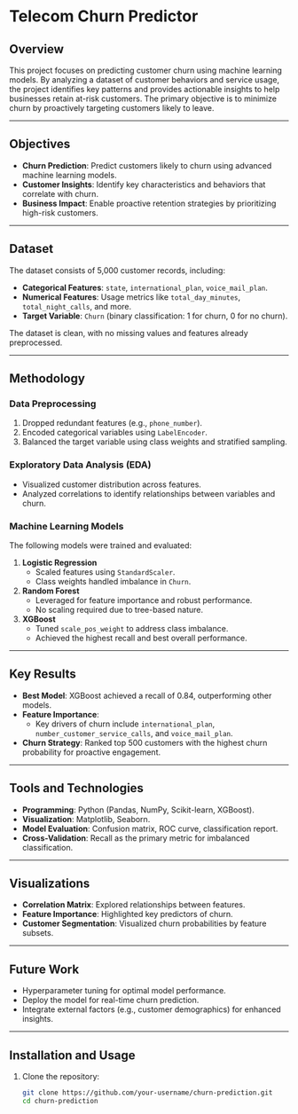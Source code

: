 # Telecom Churn Predictor

## Overview

This project focuses on predicting customer churn using machine learning models. By analyzing a dataset of customer behaviors and service usage, the project identifies key patterns and provides actionable insights to help businesses retain at-risk customers. The primary objective is to minimize churn by proactively targeting customers likely to leave.

---

## Objectives

- **Churn Prediction**: Predict customers likely to churn using advanced machine learning models.
- **Customer Insights**: Identify key characteristics and behaviors that correlate with churn.
- **Business Impact**: Enable proactive retention strategies by prioritizing high-risk customers.

---

## Dataset

The dataset consists of 5,000 customer records, including:
- **Categorical Features**: `state`, `international_plan`, `voice_mail_plan`.
- **Numerical Features**: Usage metrics like `total_day_minutes`, `total_night_calls`, and more.
- **Target Variable**: `Churn` (binary classification: 1 for churn, 0 for no churn).

The dataset is clean, with no missing values and features already preprocessed.

---

## Methodology

### Data Preprocessing
1. Dropped redundant features (e.g., `phone_number`).
2. Encoded categorical variables using `LabelEncoder`.
3. Balanced the target variable using class weights and stratified sampling.

### Exploratory Data Analysis (EDA)
- Visualized customer distribution across features.
- Analyzed correlations to identify relationships between variables and churn.

### Machine Learning Models
The following models were trained and evaluated:
1. **Logistic Regression**
   - Scaled features using `StandardScaler`.
   - Class weights handled imbalance in `Churn`.
2. **Random Forest**
   - Leveraged for feature importance and robust performance.
   - No scaling required due to tree-based nature.
3. **XGBoost**
   - Tuned `scale_pos_weight` to address class imbalance.
   - Achieved the highest recall and best overall performance.

---

## Key Results

- **Best Model**: XGBoost achieved a recall of 0.84, outperforming other models.
- **Feature Importance**:
  - Key drivers of churn include `international_plan`, `number_customer_service_calls`, and `voice_mail_plan`.
- **Churn Strategy**: Ranked top 500 customers with the highest churn probability for proactive engagement.

---

## Tools and Technologies

- **Programming**: Python (Pandas, NumPy, Scikit-learn, XGBoost).
- **Visualization**: Matplotlib, Seaborn.
- **Model Evaluation**: Confusion matrix, ROC curve, classification report.
- **Cross-Validation**: Recall as the primary metric for imbalanced classification.

---

## Visualizations

- **Correlation Matrix**: Explored relationships between features.
- **Feature Importance**: Highlighted key predictors of churn.
- **Customer Segmentation**: Visualized churn probabilities by feature subsets.

---

## Future Work

- Hyperparameter tuning for optimal model performance.
- Deploy the model for real-time churn prediction.
- Integrate external factors (e.g., customer demographics) for enhanced insights.

---

## Installation and Usage

1. Clone the repository:
   ```bash
   git clone https://github.com/your-username/churn-prediction.git
   cd churn-prediction
